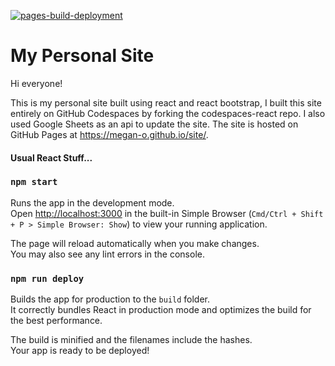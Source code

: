 [![pages-build-deployment](https://github.com/megan-o/site/actions/workflows/pages/pages-build-deployment/badge.svg)](https://github.com/megan-o/site/actions/workflows/pages/pages-build-deployment)

# My Personal Site

Hi everyone!

This is my personal site built using react and react bootstrap, I built this site entirely on GitHub Codespaces by forking the codespaces-react repo. I also used Google Sheets as an api to update the site. The site is hosted on GitHub Pages at <https://megan-o.github.io/site/>.


#### Usual React Stuff...

### `npm start`

Runs the app in the development mode.\
Open [http://localhost:3000](http://localhost:3000) in the built-in Simple Browser (`Cmd/Ctrl + Shift + P > Simple Browser: Show`) to view your running application.

The page will reload automatically when you make changes.\
You may also see any lint errors in the console.

### `npm run deploy`

Builds the app for production to the `build` folder.\
It correctly bundles React in production mode and optimizes the build for the best performance.

The build is minified and the filenames include the hashes.\
Your app is ready to be deployed!

